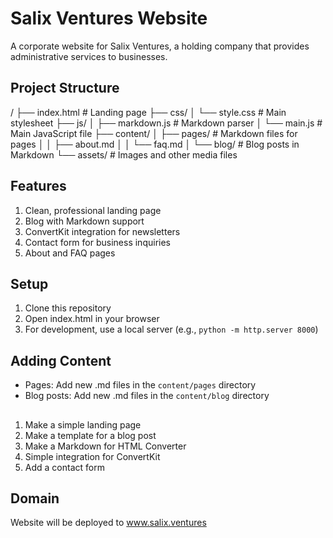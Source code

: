 # Salix Ventures Website

A corporate website for Salix Ventures, a holding company that provides administrative services to businesses.

## Project Structure
/
├── index.html           # Landing page
├── css/
│   └── style.css       # Main stylesheet
├── js/
│   ├── markdown.js     # Markdown parser
│   └── main.js         # Main JavaScript file
├── content/
│   ├── pages/         # Markdown files for pages
│   │   ├── about.md
│   │   └── faq.md
│   └── blog/          # Blog posts in Markdown
└── assets/            # Images and other media files

## Features
1. Clean, professional landing page
2. Blog with Markdown support
3. ConvertKit integration for newsletters
4. Contact form for business inquiries
5. About and FAQ pages

## Setup
1. Clone this repository
2. Open index.html in your browser
3. For development, use a local server (e.g., `python -m http.server 8000`)

## Adding Content
- Pages: Add new .md files in the `content/pages` directory
- Blog posts: Add new .md files in the `content/blog` directory

## 
1. Make a simple landing page
2. Make a template for a blog post
3. Make a Markdown for HTML Converter
4. Simple integration for ConvertKit
5. Add a contact form

## Domain
Website will be deployed to www.salix.ventures